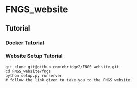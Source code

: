 # FNGS_website

## Tutorial

### Docker Tutorial


### Website Setup Tutorial

```
git clone git@github.com:ebridge2/FNGS_website.git
cd FNGS_website/fngs
python setup.py runserver
# follow the link given to take you to the FNGS website. 
```
